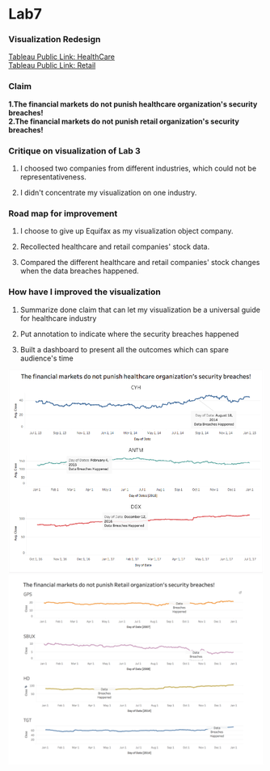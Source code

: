 # Lab7
### Visualization Redesign 
[Tableau Public Link: HealthCare](https://public.tableau.com/profile/yuhao.wang#!/vizhome/Lab7_41/HealthCare)<br/>
[Tableau Public Link: Retail](https://public.tableau.com/profile/yuhao.wang#!/vizhome/Lab7_41/Tail?publish=yes)
### Claim

<b>1.The financial markets do not punish healthcare organization's security breaches!</b><br/>
<b>2.The financial markets do not punish retail organization's security breaches!</b>

### Critique on visualization of Lab 3

1. I choosed two companies from different industries, which could not be representativeness.
 
1. I didn't concentrate my visualization on one industry.


### Road map for improvement

1. I choose to give up Equifax as my visualization object company.

1. Recollected healthcare and retail companies' stock data.

1. Compared the different healthcare and retail companies' stock changes when the data breaches happened.



### How have I improved the visualization

1. Summarize done claim that can let my visualization be a universal guide for healthcare industry

1. Put annotation to indicate where the security breaches happened

1. Built a dashboard to present all the outcomes which can spare audience's time 

![dashboard](img/dashboard.png)
![retail](img/retail.png)


